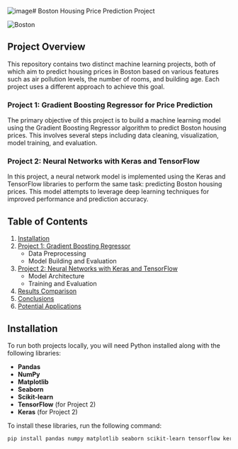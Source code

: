 ![image](https://github.com/user-attachments/assets/e9745e5d-36e3-413d-bdb1-1e23ddb3bbc1)# Boston Housing Price Prediction Project

![Boston]([https://www.google.com/url?sa=i&url=https%3A%2F%2Fwww.bostonglobe.com%2F2024%2F04%2F17%2Fmagazine%2Fhome-prices-have-dropped-in-some-pricey-suburbs%2F&psig=AOvVaw2x1_dHHjLbhrh75ToF0oau&ust=1727636936950000&source=images&cd=vfe&opi=89978449&ved=0CBQQjRxqFwoTCOizlKar5ogDFQAAAAAdAAAAABAE](https://bostonglobe-prod.cdn.arcpublishing.com/resizer/v2/G4J5OC2BCZC47KLEMGJ5SV4NE4.jpg?auth=18f2fa5def73dd230bb75b9c8398f8b323f4baf19ba285001046bfc9e8588bd7&width=1440))

## Project Overview

This repository contains two distinct machine learning projects, both of which aim to predict housing prices in Boston based on various features such as air pollution levels, the number of rooms, and building age. Each project uses a different approach to achieve this goal.

### Project 1: Gradient Boosting Regressor for Price Prediction

The primary objective of this project is to build a machine learning model using the Gradient Boosting Regressor algorithm to predict Boston housing prices. This involves several steps including data cleaning, visualization, model training, and evaluation.

### Project 2: Neural Networks with Keras and TensorFlow

In this project, a neural network model is implemented using the Keras and TensorFlow libraries to perform the same task: predicting Boston housing prices. This model attempts to leverage deep learning techniques for improved performance and prediction accuracy.

## Table of Contents

1. [Installation](#installation)
2. [Project 1: Gradient Boosting Regressor](#project-1-gradient-boosting-regressor)
    - Data Preprocessing
    - Model Building and Evaluation
3. [Project 2: Neural Networks with Keras and TensorFlow](#project-2-neural-networks)
    - Model Architecture
    - Training and Evaluation
4. [Results Comparison](#results-comparison)
5. [Conclusions](#conclusions)
6. [Potential Applications](#potential-applications)

## Installation

To run both projects locally, you will need Python installed along with the following libraries:

- **Pandas**
- **NumPy**
- **Matplotlib**
- **Seaborn**
- **Scikit-learn**
- **TensorFlow** (for Project 2)
- **Keras** (for Project 2)

To install these libraries, run the following command:

```bash
pip install pandas numpy matplotlib seaborn scikit-learn tensorflow keras

